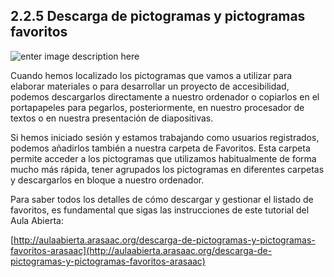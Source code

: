 ## 2.2.5 Descarga de pictogramas y pictogramas favoritos

![enter image description here](https://static.arasaac.org/images/aularagon/Descarga_pictogramas_ARASAAC_1-1030x466.jpg)

Cuando hemos localizado los pictogramas que vamos a utilizar para elaborar materiales o para desarrollar un proyecto de accesibilidad, podemos descargarlos directamente a nuestro ordenador o copiarlos en el portapapeles para pegarlos, posteriormente, en nuestro procesador de textos o en nuestra presentación de diapositivas.

Si hemos iniciado sesión y estamos trabajando como usuarios registrados, podemos añadirlos también a nuestra carpeta de Favoritos. Esta carpeta permite acceder a los pictogramas que utilizamos habitualmente de forma mucho más rápida, tener agrupados los pictogramas en diferentes carpetas y descargarlos en bloque a nuestro ordenador.

Para saber todos los detalles de cómo descargar y gestionar el listado de favoritos, es fundamental que sigas las instrucciones de este tutorial del Aula Abierta:

[http://aulaabierta.arasaac.org/descarga-de-pictogramas-y-pictogramas-favoritos-arasaac](http://aulaabierta.arasaac.org/descarga-de-pictogramas-y-pictogramas-favoritos-arasaac)
